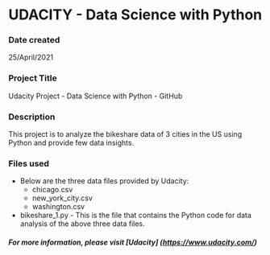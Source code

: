 # UDACITY - Data Science with Python

### Date created
25/April/2021

### Project Title
Udacity Project - Data Science with Python - GitHub

### Description
This project is to analyze the bikeshare data of 3 cities in the US using Python and provide few data insights. 

### Files used
* Below are the three data files provided by Udacity:
    * chicago.csv
    * new_york_city.csv
    * washington.csv
* bikeshare_1.py - This is the file that contains the Python code for data analysis of the above three data files.

##### For more information, please visit [Udacity] (https://www.udacity.com/)

